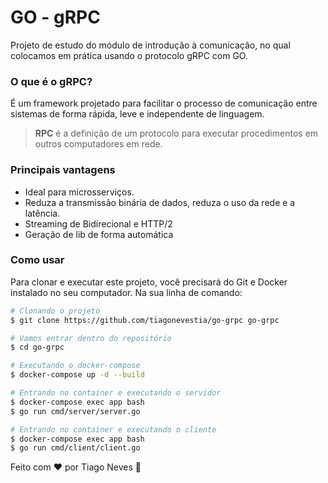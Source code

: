 # GO - gRPC

Projeto de estudo do módulo de introdução à comunicação, no qual colocamos em prática usando o protocolo gRPC com GO.

### O que é o gRPC?

É um framework projetado para facilitar o processo de comunicação entre sistemas de forma rápida, leve e independente de linguagem.

> **RPC** é a definição de um protocolo para executar procedimentos em outros computadores em rede.

### Principais vantagens

- Ideal para microsserviços.
- Reduza a transmissão binária de dados, reduza o uso da rede e a latência.
- Streaming de Bidirecional e HTTP/2
- Geração de lib de forma automática

### Como usar

Para clonar e executar este projeto, você precisará do Git e Docker instalado no seu computador.
Na sua linha de comando:

```bash
# Clonando o projeto
$ git clone https://github.com/tiagonevestia/go-grpc go-grpc

# Vamos entrar dentro do repositório
$ cd go-grpc

# Executando o docker-compose
$ docker-compose up -d --build

# Entrando no container e executando o servidor
$ docker-compose exec app bash
$ go run cmd/server/server.go

# Entrando no container e executando o cliente
$ docker-compose exec app bash
$ go run cmd/client/client.go

```

Feito com ♥ por Tiago Neves 👋
